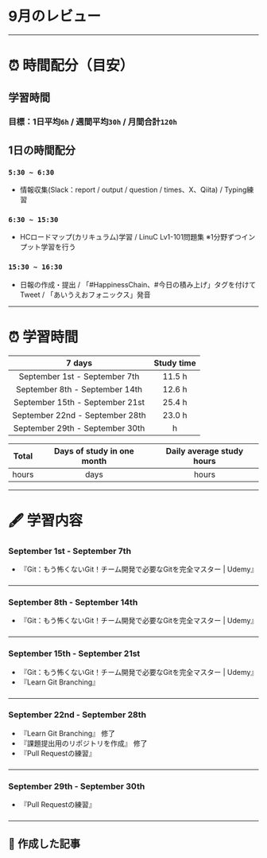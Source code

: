 # 9月のレビュー
---

# ⏰ 時間配分（目安）
## 学習時間
### 目標：1日平均`6h` / 週間平均`30h` / 月間合計`120h`
 
## 1日の時間配分
### `5:30 ~ 6:30`
- 情報収集(Slack：report / output / question / times、X、Qiita) / Typing練習
### `6:30 ~ 15:30`
- HCロードマップ(カリキュラム)学習 / LinuC Lv1-101問題集 ※1分野ずつインプット学習を行う
### `15:30 ~ 16:30`
- 日報の作成・提出 / 「#HappinessChain、#今日の積み上げ」タグを付けてTweet / 「あいうえおフォニックス」発音
---

# ⏰ 学習時間
| 7 days | Study time |
| :---: | :---: |
| September 1st - September 7th | 11.5 h |
| September 8th - September 14th | 12.6 h |
| September 15th - September 21st | 25.4 h |
| September 22nd - September 28th | 23.0 h |
| September 29th - September 30th | h |

| Total | Days of study in one month | Daily average study hours |
| :---: | :---: | :---: |
| hours | days | hours |
---


# 🖋️ 学習内容
### September 1st - September 7th
- 『Git：もう怖くないGit！チーム開発で必要なGitを完全マスター | Udemy』
### 
---


### September 8th - September 14th
- 『Git：もう怖くないGit！チーム開発で必要なGitを完全マスター | Udemy』
### 
---


### September 15th - September 21st
- 『Git：もう怖くないGit！チーム開発で必要なGitを完全マスター | Udemy』
- 『Learn Git Branching』
### 
---


### September 22nd - September 28th
- 『Learn Git Branching』 修了
- 『課題提出用のリポジトリを作成』 修了
- 『Pull Requestの練習』
### 
---


### September 29th - September 30th
- 『Pull Requestの練習』
### 
---


## 📰 作成した記事
